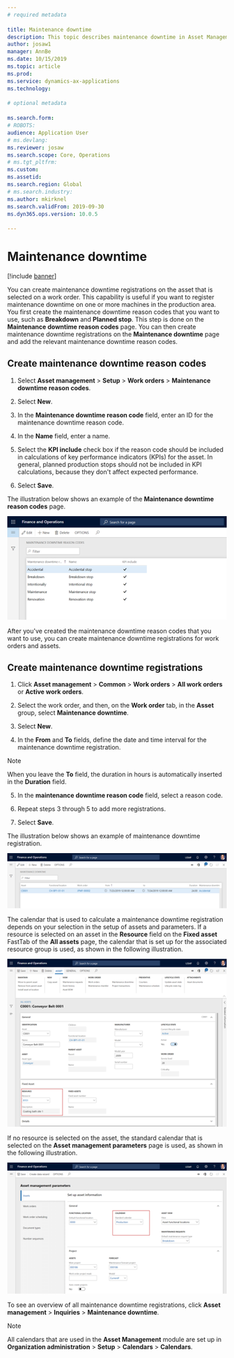 ```yaml
---
# required metadata

title: Maintenance downtime
description: This topic describes maintenance downtime in Asset Management.
author: josaw1
manager: AnnBe
ms.date: 10/15/2019
ms.topic: article
ms.prod: 
ms.service: dynamics-ax-applications
ms.technology: 

# optional metadata

ms.search.form: 
# ROBOTS: 
audience: Application User
# ms.devlang: 
ms.reviewer: josaw
ms.search.scope: Core, Operations
# ms.tgt_pltfrm: 
ms.custom: 
ms.assetid: 
ms.search.region: Global
# ms.search.industry: 
ms.author: mkirknel
ms.search.validFrom: 2019-09-30
ms.dyn365.ops.version: 10.0.5

---
```


# Maintenance downtime

[!include [banner](../../includes/banner.md)]


You can create maintenance downtime registrations on the asset that is selected on a work order. This capability is useful if you want to register maintenance downtime on one or more machines in the production area. You first create the maintenance downtime reason codes that you want to use, such as **Breakdown** and **Planned stop**. This step is done on the **Maintenance downtime reason codes** page. You can then create maintenance downtime registrations on the **Maintenance downtime** page and add the relevant maintenance downtime reason codes.

## Create maintenance downtime reason codes

1. Select **Asset management** > **Setup** > **Work orders** > **Maintenance downtime reason codes**.

2. Select **New**.

3. In the **Maintenance downtime reason code** field, enter an ID for the maintenance downtime reason code.

4. In the **Name** field, enter a name.

5. Select the **KPI include** check box if the reason code should be included in calculations of key performance indicators (KPIs) for the asset. In general, planned production stops should not be included in KPI calculations, because they don't affect expected performance.

6. Select **Save**.

The illustration below shows an example of the **Maintenance downtime reason codes** page.

![Figure 1](media/15-work-orders.png)

After you've created the maintenance downtime reason codes that you want to use, you can create maintenance downtime registrations for work orders and assets.


## Create maintenance downtime registrations

1. Click **Asset management** > **Common** > **Work orders** > **All work orders** or **Active work orders**.

2. Select the work order, and then, on the **Work order** tab, in the **Asset** group, select **Maintenance downtime**.

3. Select **New**.

4. In the **From** and **To** fields, define the date and time interval for the maintenance downtime registration.

>[!NOTE]
>When you leave the **To** field, the duration in hours is automatically inserted in the **Duration** field.

5. In the **maintenance downtime reason code** field, select a reason code.

6. Repeat steps 3 through 5 to add more registrations.

7. Select **Save**.

The illustration below shows an example of maintenance downtime registration.

![Figure 2](media/16-work-orders.png)

The calendar that is used to calculate a maintenance downtime registration depends on your selection in the setup of assets and parameters. If a resource is selected on an asset in the **Resource** field on the **Fixed asset** FastTab of the **All assets** page, the calendar that is set up for the associated resource group is used, as shown in the following illustration.

![Figure 3](media/17-work-orders.png)

If no resource is selected on the asset, the standard calendar that is selected on the **Asset management parameters** page is used, as shown in the following illustration.

![Figure 4](media/18-work-orders.png)

To see an overview of all maintenance downtime registrations, click **Asset management** > **Inquiries** > **Maintenance downtime**.

>[!NOTE]
>All calendars that are used in the **Asset Management** module are set up in **Organization administration** > **Setup** > **Calendars** > **Calendars**.

